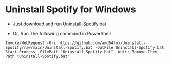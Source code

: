 # Uninstall Spotify for Windows

* Just download and run [Uninstall-Spotify.bat](https://raw.githack.com/amd64fox/Uninstall-Spotify/main/Uninstall-Spotify.bat)

* Or, Run The following command in PowerShell
```
Invoke-WebRequest -Uri https://github.com/amd64fox/Uninstall-Spotify/raw/main/Uninstall-Spotify.bat -OutFile Uninstall-Spotify.bat; Start-Process -FilePath "Uninstall-Spotify.bat" -Wait; Remove-Item -Path "Uninstall-Spotify.bat"
```
